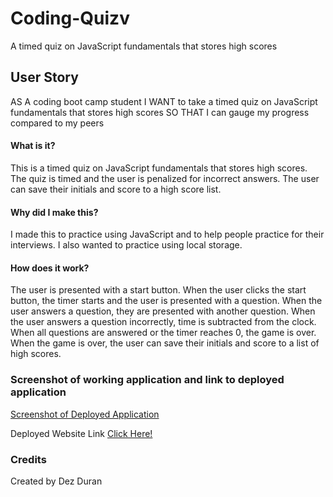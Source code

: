 # Coding-Quizv
A timed quiz on JavaScript fundamentals that stores high scores

## User Story
AS A coding boot camp student
I WANT to take a timed quiz on JavaScript fundamentals that stores high scores
SO THAT I can gauge my progress compared to my peers

#### What is it?
This is a timed quiz on JavaScript fundamentals that stores high scores. The quiz is timed and the user is penalized for incorrect answers. The user can save their initials and score to a high score list.
#### Why did I make this?
I made this to practice using JavaScript and to help people practice for their interviews. I also wanted to practice using local storage.

#### How does it work?
The user is presented with a start button. When the user clicks the start button, the timer starts and the user is presented with a question. When the user answers a question, they are presented with another question. When the user answers a question incorrectly, time is subtracted from the clock. When all questions are answered or the timer reaches 0, the game is over. When the game is over, the user can save their initials and score to a list of high scores.

### Screenshot of working application and link to deployed application
[Screenshot of Deployed Application](./assets/deployed-application.png)

Deployed Website Link [Click Here!](http://127.0.0.1:5500/Devloped/index.html)

### Credits
Created by Dez Duran
